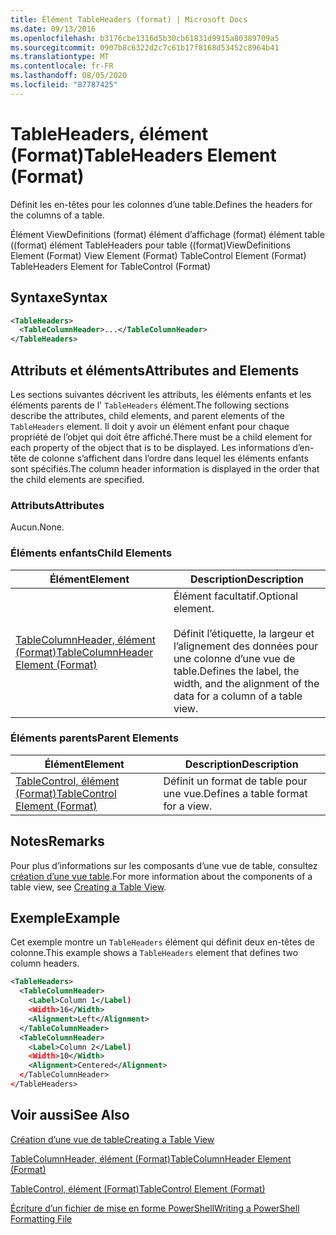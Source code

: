 ```yaml
---
title: Élément TableHeaders (format) | Microsoft Docs
ms.date: 09/13/2016
ms.openlocfilehash: b3176cbe1316d5b30cb61831d9915a80389709a5
ms.sourcegitcommit: 0907b8c6322d2c7c61b17f8168d53452c8964b41
ms.translationtype: MT
ms.contentlocale: fr-FR
ms.lasthandoff: 08/05/2020
ms.locfileid: "87787425"
---
```

# <a name="tableheaders-element-format"></a><span data-ttu-id="031c3-102">TableHeaders, élément (Format)</span><span class="sxs-lookup"><span data-stu-id="031c3-102">TableHeaders Element (Format)</span></span>

<span data-ttu-id="031c3-103">Définit les en-têtes pour les colonnes d’une table.</span><span class="sxs-lookup"><span data-stu-id="031c3-103">Defines the headers for the columns of a table.</span></span>

<span data-ttu-id="031c3-104">Élément ViewDefinitions (format) élément d’affichage (format) élément table ((format) élément TableHeaders pour table ((format)</span><span class="sxs-lookup"><span data-stu-id="031c3-104">ViewDefinitions Element (Format) View Element (Format) TableControl Element (Format) TableHeaders Element for TableControl (Format)</span></span>

## <a name="syntax"></a><span data-ttu-id="031c3-105">Syntaxe</span><span class="sxs-lookup"><span data-stu-id="031c3-105">Syntax</span></span>

```xml
<TableHeaders>
  <TableColumnHeader>...</TableColumnHeader>
</TableHeaders>

```

## <a name="attributes-and-elements"></a><span data-ttu-id="031c3-106">Attributs et éléments</span><span class="sxs-lookup"><span data-stu-id="031c3-106">Attributes and Elements</span></span>

<span data-ttu-id="031c3-107">Les sections suivantes décrivent les attributs, les éléments enfants et les éléments parents de l' `TableHeaders` élément.</span><span class="sxs-lookup"><span data-stu-id="031c3-107">The following sections describe the attributes, child elements, and parent elements of the `TableHeaders` element.</span></span> <span data-ttu-id="031c3-108">Il doit y avoir un élément enfant pour chaque propriété de l’objet qui doit être affiché.</span><span class="sxs-lookup"><span data-stu-id="031c3-108">There must be a child element for each property of the object that is to be displayed.</span></span> <span data-ttu-id="031c3-109">Les informations d’en-tête de colonne s’affichent dans l’ordre dans lequel les éléments enfants sont spécifiés.</span><span class="sxs-lookup"><span data-stu-id="031c3-109">The column header information is displayed in the order that the child elements are specified.</span></span>

### <a name="attributes"></a><span data-ttu-id="031c3-110">Attributs</span><span class="sxs-lookup"><span data-stu-id="031c3-110">Attributes</span></span>

<span data-ttu-id="031c3-111">Aucun.</span><span class="sxs-lookup"><span data-stu-id="031c3-111">None.</span></span>

### <a name="child-elements"></a><span data-ttu-id="031c3-112">Éléments enfants</span><span class="sxs-lookup"><span data-stu-id="031c3-112">Child Elements</span></span>

|<span data-ttu-id="031c3-113">Élément</span><span class="sxs-lookup"><span data-stu-id="031c3-113">Element</span></span>|<span data-ttu-id="031c3-114">Description</span><span class="sxs-lookup"><span data-stu-id="031c3-114">Description</span></span>|
|-------------|-----------------|
|[<span data-ttu-id="031c3-115">TableColumnHeader, élément (Format)</span><span class="sxs-lookup"><span data-stu-id="031c3-115">TableColumnHeader Element (Format)</span></span>](./tablecolumnheader-element-format.md)|<span data-ttu-id="031c3-116">Élément facultatif.</span><span class="sxs-lookup"><span data-stu-id="031c3-116">Optional element.</span></span><br /><br /> <span data-ttu-id="031c3-117">Définit l’étiquette, la largeur et l’alignement des données pour une colonne d’une vue de table.</span><span class="sxs-lookup"><span data-stu-id="031c3-117">Defines the label, the width, and the alignment of the data for a column of a table view.</span></span>|

### <a name="parent-elements"></a><span data-ttu-id="031c3-118">Éléments parents</span><span class="sxs-lookup"><span data-stu-id="031c3-118">Parent Elements</span></span>

|<span data-ttu-id="031c3-119">Élément</span><span class="sxs-lookup"><span data-stu-id="031c3-119">Element</span></span>|<span data-ttu-id="031c3-120">Description</span><span class="sxs-lookup"><span data-stu-id="031c3-120">Description</span></span>|
|-------------|-----------------|
|[<span data-ttu-id="031c3-121">TableControl, élément (Format)</span><span class="sxs-lookup"><span data-stu-id="031c3-121">TableControl Element (Format)</span></span>](./tablecontrol-element-format.md)|<span data-ttu-id="031c3-122">Définit un format de table pour une vue.</span><span class="sxs-lookup"><span data-stu-id="031c3-122">Defines a table format for a view.</span></span>|

## <a name="remarks"></a><span data-ttu-id="031c3-123">Notes</span><span class="sxs-lookup"><span data-stu-id="031c3-123">Remarks</span></span>

<span data-ttu-id="031c3-124">Pour plus d’informations sur les composants d’une vue de table, consultez [création d’une vue table](./creating-a-table-view.md).</span><span class="sxs-lookup"><span data-stu-id="031c3-124">For more information about the components of a table view, see [Creating a Table View](./creating-a-table-view.md).</span></span>

## <a name="example"></a><span data-ttu-id="031c3-125">Exemple</span><span class="sxs-lookup"><span data-stu-id="031c3-125">Example</span></span>

<span data-ttu-id="031c3-126">Cet exemple montre un `TableHeaders` élément qui définit deux en-têtes de colonne.</span><span class="sxs-lookup"><span data-stu-id="031c3-126">This example shows a `TableHeaders` element that defines two column headers.</span></span>

```xml
<TableHeaders>
  <TableColumnHeader>
    <Label>Column 1</Label)
    <Width>16</Width>
    <Alignment>Left</Alignment>
  </TableColumnHeader>
  <TableColumnHeader>
    <Label>Column 2</Label)
    <Width>10</Width>
    <Alignment>Centered</Alignment>
  </TableColumnHeader>
</TableHeaders>
```

## <a name="see-also"></a><span data-ttu-id="031c3-127">Voir aussi</span><span class="sxs-lookup"><span data-stu-id="031c3-127">See Also</span></span>

[<span data-ttu-id="031c3-128">Création d’une vue de table</span><span class="sxs-lookup"><span data-stu-id="031c3-128">Creating a Table View</span></span>](./creating-a-table-view.md)

[<span data-ttu-id="031c3-129">TableColumnHeader, élément (Format)</span><span class="sxs-lookup"><span data-stu-id="031c3-129">TableColumnHeader Element (Format)</span></span>](./tablecolumnheader-element-format.md)

[<span data-ttu-id="031c3-130">TableControl, élément (Format)</span><span class="sxs-lookup"><span data-stu-id="031c3-130">TableControl Element (Format)</span></span>](./tablecontrol-element-format.md)

[<span data-ttu-id="031c3-131">Écriture d’un fichier de mise en forme PowerShell</span><span class="sxs-lookup"><span data-stu-id="031c3-131">Writing a PowerShell Formatting File</span></span>](./writing-a-powershell-formatting-file.md)
